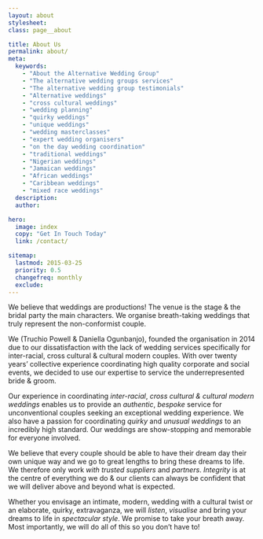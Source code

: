 ```yaml
---
layout: about
stylesheet:
class: page__about

title: About Us
permalink: about/
meta:
  keywords:
    - "About the Alternative Wedding Group"
    - "The alternative wedding groups services"
    - "The alternative wedding group testimonials"
    - "Alternative weddings"
    - "cross cultural weddings"
    - "wedding planning"
    - "quirky weddings"
    - "unique weddings"
    - "wedding masterclasses"
    - "expert wedding organisers"
    - "on the day wedding coordination"
    - "traditional weddings"
    - "Nigerian weddings"
    - "Jamaican weddings"
    - "African weddings"
    - "Caribbean weddings"
    - "mixed race weddings"
  description:
  author:

hero:
  image: index
  copy: "Get In Touch Today"
  link: /contact/

sitemap:
  lastmod: 2015-03-25
  priority: 0.5
  changefreq: monthly
  exclude:
---
```

We believe that weddings are productions! The venue is the stage & the bridal party the main characters. We organise breath-taking weddings that truly represent the non-conformist couple.

We (Truchio Powell & Daniella Ogunbanjo), founded the organisation in 2014 due to our dissatisfaction with the lack of wedding services specifically for inter-racial, cross cultural & cultural modern couples. With over twenty years&rsquo; collective experience coordinating high quality corporate and social events, we decided to use our expertise to service the underrepresented bride & groom.

Our experience in coordinating *inter-racial*, *cross cultural & cultural modern weddings* enables us to provide an *authentic*, *bespoke* service for unconventional couples seeking an exceptional wedding experience. We also have a passion for coordinating *quirky* and *unusual weddings* to an incredibly high standard. Our weddings are show-stopping and memorable for everyone involved.

We believe that every couple should be able to have their dream day their own unique way and we go to great lengths to bring these dreams to life. We therefore only work *with trusted suppliers* and *partners*. *Integrity* is at the centre of everything we do & our clients can always be confident that we will deliver above and beyond what is expected.

Whether you envisage an intimate, modern, wedding with a cultural twist or an elaborate, quirky, extravaganza, we will *listen*, *visualise* and bring your dreams to life in *spectacular style*. We promise to take your breath away. Most importantly, we will do all of this so you don&rsquo;t have to!
